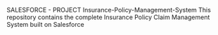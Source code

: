SALESFORCE - PROJECT
Insurance-Policy-Management-System
This repository contains the complete Insurance Policy Claim Management System built on Salesforce
